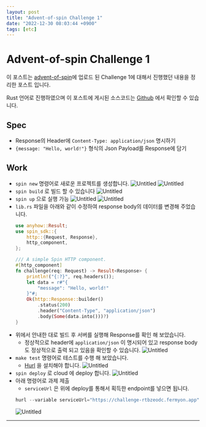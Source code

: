 ```yaml
---
layout: post
title: "Advent-of-spin Challenge 1"
date: "2022-12-30 08:03:44 +0900"
tags: [etc]
---
```


# Advent-of-spin Challenge 1

이 포스트는 [advent-of-spin](https://github.com/fermyon/advent-of-spin)에 업로드 된 Challenge 1에 대해서 진행했던 내용을 정리한 포스트 입니다.

Rust 언어로 진행하였으며 이 포스트에 게시된 소스코드는 [Github](https://github.com/sweatpotato13/advent-of-spin/tree/main/CHALLENGE-1) 에서 확인할 수 있습니다.

## Spec

- Response의 Header에 `Content-Type: application/json` 명시하기
- `{message: "Hello, world!"}` 형식의 Json Payload를 Response에 담기

## Work

- `spin new` 명령어로 새로운 프로젝트를 생성합니다.
  ![Untitled](https://i.imgur.com/ks0Oxwn.png)
  ![Untitled](https://i.imgur.com/Bm6wQyo.png)
- `spin build` 로 빌드 할 수 있습니다
  ![Untitled](https://i.imgur.com/Pz65ZcE.png)
- `spin up` 으로 실행 가능
  ![Untitled](https://i.imgur.com/XbzVSuu.png)
  ![Untitled](https://i.imgur.com/IhdUJsA.png)
- `lib.rs` 파일을 아래와 같이 수정하여 response body의 데이터를 변경해 주었습니다.
  ```rust
  use anyhow::Result;
  use spin_sdk::{
      http::{Request, Response},
      http_component,
  };

  /// A simple Spin HTTP component.
  #[http_component]
  fn challenge(req: Request) -> Result<Response> {
      println!("{:?}", req.headers());
      let data = r#"{
          "message": "Hello, world!"
      }"#;
      Ok(http::Response::builder()
          .status(200)
          .header("Content-Type", "application/json")
          .body(Some(data.into()))?)
  }
  ```
- 위에서 안내한 대로 빌드 후 서버를 실행해 Response를 확인 해 보았습니다.
  - 정상적으로 header에 `application/json` 이 명시되어 있고 response body도 정상적으로 출력 되고 있음을 확인할 수 있습니다.
  ![Untitled](https://i.imgur.com/jNOb9tj.png)
- `make test` 명령어로 테스트를 수행 해 보았습니다.
  - [Hurl](https://hurl.dev/) 을 설치해야 합니다.
    ![Untitled](https://i.imgur.com/RRudjDL.png)
- `spin deploy` 로 cloud 에 deploy 합니다.
  ![Untitled](https://i.imgur.com/VmLHTpE.png)
- 아래 명령어로 과제 제출
  - `serviceUrl` 은 위에 deploy를 통해서 획득한 endpoint를 넣으면 됩니다.
  ```rust
  hurl --variable serviceUrl="https://challenge-rtbzeodc.fermyon.app" submit.hurl
  ```
  ![Untitled](https://i.imgur.com/QaLN3ge.png)

---
